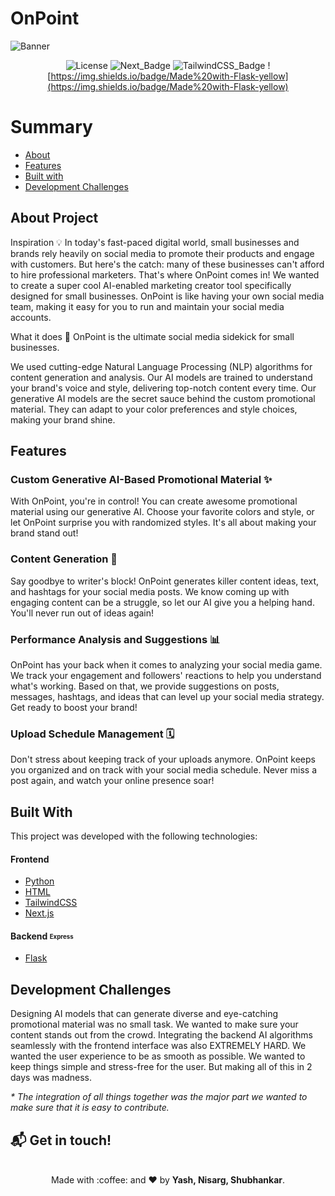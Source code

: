 # OnPoint


![Banner](https://github.com/You-now-Who/OnPoint2/assets/89217455/1f5136ee-c103-4d23-824c-8da2af4c3b22)


<div align="center">
  
![License](https://img.shields.io/badge/License-MIT-737CA1?style=flat-square) 
![Next_Badge](https://img.shields.io/badge/NextJS-13.3.4-green?style=flat-square)
![TailwindCSS_Badge](https://img.shields.io/badge/TailwindCSS-3.2.2-yellow?style=flat-square)
![https://img.shields.io/badge/Made%20with-Flask-yellow](https://img.shields.io/badge/Made%20with-Flask-yellow)
</div>

# Summary

- [About](#about-project)
- [Features](#features)
- [Built with](#built-with)
- [Development Challenges](#development-challenges)


<a id='about'/>

## About Project

Inspiration 💡 In today's fast-paced digital world, small businesses and brands rely heavily on social media to promote their products and engage with customers. But here's the catch: many of these businesses can't afford to hire professional marketers. That's where OnPoint comes in! We wanted to create a super cool AI-enabled marketing creator tool specifically designed for small businesses. OnPoint is like having your own social media team, making it easy for you to run and maintain your social media accounts.

What it does 🚀 OnPoint is the ultimate social media sidekick for small businesses. 

We used cutting-edge Natural Language Processing (NLP) algorithms for content generation and analysis. Our AI models are trained to understand your brand's voice and style, delivering top-notch content every time. Our generative AI models are the secret sauce behind the custom promotional material. They can adapt to your color preferences and style choices, making your brand shine. 

## Features

### Custom Generative AI-Based Promotional Material ✨

With OnPoint, you're in control! You can create awesome promotional material using our generative AI. Choose your favorite colors and style, or let OnPoint surprise you with randomized styles. It's all about making your brand stand out!

### Content Generation 📝

Say goodbye to writer's block! OnPoint generates killer content ideas, text, and hashtags for your social media posts. We know coming up with engaging content can be a struggle, so let our AI give you a helping hand. You'll never run out of ideas again!

### Performance Analysis and Suggestions 📊

OnPoint has your back when it comes to analyzing your social media game. We track your engagement and followers' reactions to help you understand what's working. Based on that, we provide suggestions on posts, messages, hashtags, and ideas that can level up your social media strategy. Get ready to boost your brand!

### Upload Schedule Management 🗓️

Don't stress about keeping track of your uploads anymore. OnPoint keeps you organized and on track with your social media schedule. Never miss a post again, and watch your online presence soar!

## Built With

This project was developed with the following technologies:

#### **Frontend** 
  - [Python](https://www.python.org/)
  - [HTML](https://www.w3schools.com/html/)
  - [TailwindCSS](https://tailwindcss.com/)
  - [Next.js](https://nextjs.org/)

#### **Backend** <sub><sup>Express</sup></sub>
   - [Flask](https://flask.palletsprojects.com/)

## Development Challenges

Designing AI models that can generate diverse and eye-catching promotional material was no small task. We wanted to make sure your content stands out from the crowd. Integrating the backend AI algorithms seamlessly with the frontend interface was also EXTREMELY HARD. We wanted the user experience to be as smooth as possible. We wanted to keep things simple and stress-free for the user. But making all of this in 2 days was madness.

_\* The integration of all things together was the major part we wanted to make sure that it is easy to contribute._


## :mailbox_with_mail: Get in touch!

<p align="center">
<br/>
  Made with :coffee: and ❤️ by <b>Yash, Nisarg, Shubhankar</b>.
<p/>
